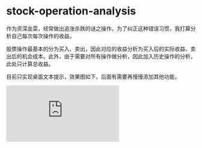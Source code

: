 # stock-operation-analysis
作为资深韭菜，经常做出追涨杀跌的谜之操作。为了纠正这种错误习惯，我打算分析自己每次每次操作的收益。  

股票操作最基本的分为买入、卖出，因此对应的收益分析为买入后的实际收益、卖出后的机会成本。此外，由于需要对所有操作做分析，因此加入历史操作的分析，此处只计算总收益。  

目前只实现桌面文本提示，效果图如下。后面有需要再慢慢添加其他功能。

![image](https://github.com/Hongwei008/stock-operation-analysis/edit/main/README.md)
